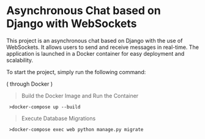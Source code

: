 # Asynchronous Chat based on Django with WebSockets

This project is an asynchronous chat based on Django with the use of WebSockets. It allows users to send and receive messages in real-time. The application is launched in a Docker container for easy deployment and scalability.

 To start the project, simply run the following command:

( through Docker )
>Build the Docker Image and Run the Container
```
 >docker-compose up --build
```
>Execute Database Migrations
```
 >docker-compose exec web python manage.py migrate
 ```